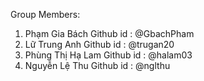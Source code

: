 Group Members:
1. Phạm Gia Bách Github id : @GbachPham
2. Lữ Trung Anh Github id : @trugan20
3. Phùng Thị Hạ Lam Github id : @halam03
4. Nguyễn Lệ Thu Github id : @nglthu
